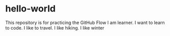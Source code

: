 # hello-world
This repository is for practicing the GitHub Flow
I am learner.
I want to learn to code.
I like to travel.
I like hiking.
I like winter
